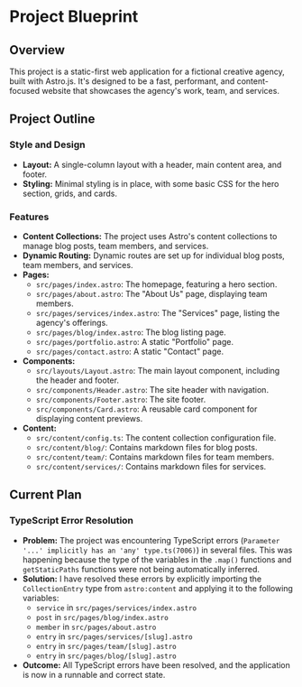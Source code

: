 
# Project Blueprint

## Overview

This project is a static-first web application for a fictional creative agency, built with Astro.js. It's designed to be a fast, performant, and content-focused website that showcases the agency's work, team, and services.

## Project Outline

### Style and Design

*   **Layout:** A single-column layout with a header, main content area, and footer.
*   **Styling:** Minimal styling is in place, with some basic CSS for the hero section, grids, and cards.

### Features

*   **Content Collections:** The project uses Astro's content collections to manage blog posts, team members, and services.
*   **Dynamic Routing:** Dynamic routes are set up for individual blog posts, team members, and services.
*   **Pages:**
    *   `src/pages/index.astro`: The homepage, featuring a hero section.
    *   `src/pages/about.astro`: The "About Us" page, displaying team members.
    *   `src/pages/services/index.astro`: The "Services" page, listing the agency's offerings.
    *   `src/pages/blog/index.astro`: The blog listing page.
    *   `src/pages/portfolio.astro`: A static "Portfolio" page.
    *   `src/pages/contact.astro`: A static "Contact" page.
*   **Components:**
    *   `src/layouts/Layout.astro`: The main layout component, including the header and footer.
    *   `src/components/Header.astro`: The site header with navigation.
    *   `src/components/Footer.astro`: The site footer.
    *   `src/components/Card.astro`: A reusable card component for displaying content previews.
*   **Content:**
    *   `src/content/config.ts`: The content collection configuration file.
    *   `src/content/blog/`: Contains markdown files for blog posts.
    *   `src/content/team/`: Contains markdown files for team members.
    *   `src/content/services/`: Contains markdown files for services.

## Current Plan

### TypeScript Error Resolution

*   **Problem:** The project was encountering TypeScript errors (`Parameter '...' implicitly has an 'any' type.ts(7006)`) in several files. This was happening because the type of the variables in the `.map()` functions and `getStaticPaths` functions were not being automatically inferred.
*   **Solution:** I have resolved these errors by explicitly importing the `CollectionEntry` type from `astro:content` and applying it to the following variables:
    *   `service` in `src/pages/services/index.astro`
    *   `post` in `src/pages/blog/index.astro`
    *   `member` in `src/pages/about.astro`
    *   `entry` in `src/pages/services/[slug].astro`
    *   `entry` in `src/pages/team/[slug].astro`
    *   `entry` in `src/pages/blog/[slug].astro`
*   **Outcome:** All TypeScript errors have been resolved, and the application is now in a runnable and correct state.
